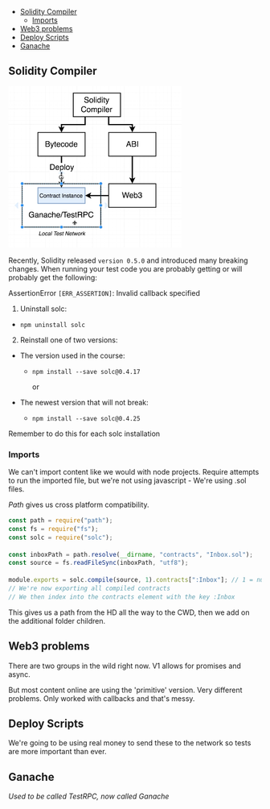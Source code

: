 - [Solidity Compiler](#solidity-compiler)
  - [Imports](#imports)
- [Web3 problems](#web3-problems)
- [Deploy Scripts](#deploy-scripts)
- [Ganache](#ganache)

## Solidity Compiler

![something](images/layout.png)

Recently, Solidity released `version 0.5.0` and introduced many breaking changes. When running your test code you are probably getting or will probably get the following:

AssertionError `[ERR_ASSERTION]`: Invalid callback specified

1. Uninstall solc:

- `npm uninstall solc`

2. Reinstall one of two versions:

- The version used in the course:

  - `npm install --save solc@0.4.17`

    or

- The newest version that will not break:
  - `npm install --save solc@0.4.25`

Remember to do this for each solc installation

### Imports

We can't import content like we would with node projects. Require attempts to run the imported file, but we're not using javascript - We're using .sol files.

_Path_ gives us cross platform compatibility.

```js
const path = require("path");
const fs = require("fs");
const solc = require("solc");

const inboxPath = path.resolve(__dirname, "contracts", "Inbox.sol");
const source = fs.readFileSync(inboxPath, "utf8");

module.exports = solc.compile(source, 1).contracts[":Inbox"]; // 1 = number of contracts?
// We're now exporting all compiled contracts
// We then index into the contracts element with the key :Inbox
```

This gives us a path from the HD all the way to the CWD, then we add on the additional folder children.

## Web3 problems

There are two groups in the wild right now. V1 allows for promises and async.

But most content online are using the 'primitive' version. Very different problems. Only worked with callbacks and that's messy.

## Deploy Scripts

We're going to be using real money to send these to the network so tests are more important than ever.

## Ganache

_Used to be called TestRPC, now called Ganache_

